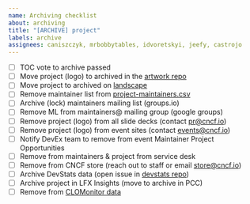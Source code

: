 ```yaml
---
name: Archiving checklist
about: archiving
title: "[ARCHIVE] project"
labels: archive
assignees: caniszczyk, mrbobbytables, idvoretskyi, jeefy, castrojo
---
```

- [ ] TOC vote to archive passed
- [ ] Move project (logo) to archived in the [artwork repo](https://github.com/cncf/artwork)
- [ ] Move project to archived on [landscape](https://github.com/cncf/landscape)
- [ ] Remove maintainer list from [project-maintainers.csv](https://github.com/cncf/foundation/blob/main/project-maintainers.csv)
- [ ] Archive (lock) maintainers mailing list (groups.io)
- [ ] Remove ML from maintainers@ mailing group (google groups)
- [ ] Remove project (logo) from all slide decks (contact pr@cncf.io)
- [ ] Remove project (logo) from event sites (contact events@cncf.io)
- [ ] Notify DevEx team to remove from event Maintainer Project Opportunities
- [ ] Remove from maintainers & project from service desk
- [ ] Remove from CNCF store (reach out to staff or email store@cncf.io)
- [ ] Archive DevStats data (open issue in [devstats repo](https://github.com/cncf/devstats/issues))
- [ ] Archive project in LFX Insights (move to archive in PCC)
- [ ] Remove from [CLOMonitor data](https://raw.githubusercontent.com/cncf/clomonitor/main/data/cncf.yaml)
